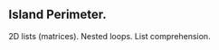 Island Perimeter.
--------------------------------
2D lists (matrices).
Nested loops.
List comprehension.

